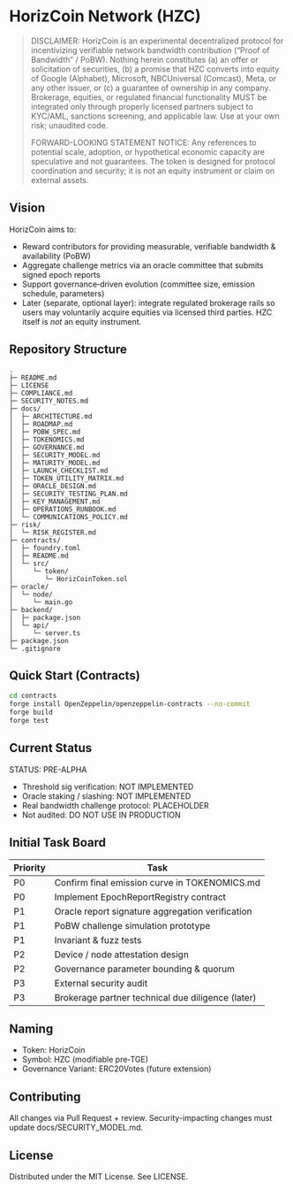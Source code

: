 # HorizCoin Network (HZC)

> DISCLAIMER: HorizCoin is an experimental decentralized protocol for incentivizing verifiable network bandwidth contribution (“Proof of Bandwidth” / PoBW). Nothing herein constitutes (a) an offer or solicitation of securities, (b) a promise that HZC converts into equity of Google (Alphabet), Microsoft, NBCUniversal (Comcast), Meta, or any other issuer, or (c) a guarantee of ownership in any company. Brokerage, equities, or regulated financial functionality MUST be integrated only through properly licensed partners subject to KYC/AML, sanctions screening, and applicable law. Use at your own risk; unaudited code.
>
> FORWARD-LOOKING STATEMENT NOTICE: Any references to potential scale, adoption, or hypothetical economic capacity are speculative and not guarantees. The token is designed for protocol coordination and security; it is not an equity instrument or claim on external assets.

## Vision

HorizCoin aims to:
- Reward contributors for providing measurable, verifiable bandwidth & availability (PoBW)
- Aggregate challenge metrics via an oracle committee that submits signed epoch reports
- Support governance‑driven evolution (committee size, emission schedule, parameters)
- Later (separate, optional layer): integrate regulated brokerage rails so users may voluntarily acquire equities via licensed third parties. HZC itself is *not* an equity instrument.

## Repository Structure

```
.
├─ README.md
├─ LICENSE
├─ COMPLIANCE.md
├─ SECURITY_NOTES.md
├─ docs/
│  ├─ ARCHITECTURE.md
│  ├─ ROADMAP.md
│  ├─ POBW_SPEC.md
│  ├─ TOKENOMICS.md
│  ├─ GOVERNANCE.md
│  ├─ SECURITY_MODEL.md
│  ├─ MATURITY_MODEL.md
│  ├─ LAUNCH_CHECKLIST.md
│  ├─ TOKEN_UTILITY_MATRIX.md
│  ├─ ORACLE_DESIGN.md
│  ├─ SECURITY_TESTING_PLAN.md
│  ├─ KEY_MANAGEMENT.md
│  ├─ OPERATIONS_RUNBOOK.md
│  └─ COMMUNICATIONS_POLICY.md
├─ risk/
│  └─ RISK_REGISTER.md
├─ contracts/
│  ├─ foundry.toml
│  ├─ README.md
│  └─ src/
│     └─ token/
│        └─ HorizCoinToken.sol
├─ oracle/
│  └─ node/
│     └─ main.go
├─ backend/
│  ├─ package.json
│  └─ api/
│     └─ server.ts
├─ package.json
└─ .gitignore
```

## Quick Start (Contracts)

```bash
cd contracts
forge install OpenZeppelin/openzeppelin-contracts --no-commit
forge build
forge test
```

## Current Status

STATUS: PRE-ALPHA  
- Threshold sig verification: NOT IMPLEMENTED  
- Oracle staking / slashing: NOT IMPLEMENTED  
- Real bandwidth challenge protocol: PLACEHOLDER  
- Not audited: DO NOT USE IN PRODUCTION

## Initial Task Board

| Priority | Task |
|----------|------|
| P0 | Confirm final emission curve in TOKENOMICS.md |
| P0 | Implement EpochReportRegistry contract |
| P1 | Oracle report signature aggregation verification |
| P1 | PoBW challenge simulation prototype |
| P1 | Invariant & fuzz tests |
| P2 | Device / node attestation design |
| P2 | Governance parameter bounding & quorum |
| P3 | External security audit |
| P3 | Brokerage partner technical due diligence (later) |

## Naming

- Token: HorizCoin
- Symbol: HZC (modifiable pre‑TGE)
- Governance Variant: ERC20Votes (future extension)

## Contributing

All changes via Pull Request + review. Security-impacting changes must update docs/SECURITY_MODEL.md.

## License

Distributed under the MIT License. See LICENSE.